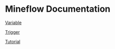 # Mineflow Documentation

[Variable](/variable/about.md)  

[Trigger](/trigger/command.md)  

[Tutorial](/tutorial/tutorial.md)  
